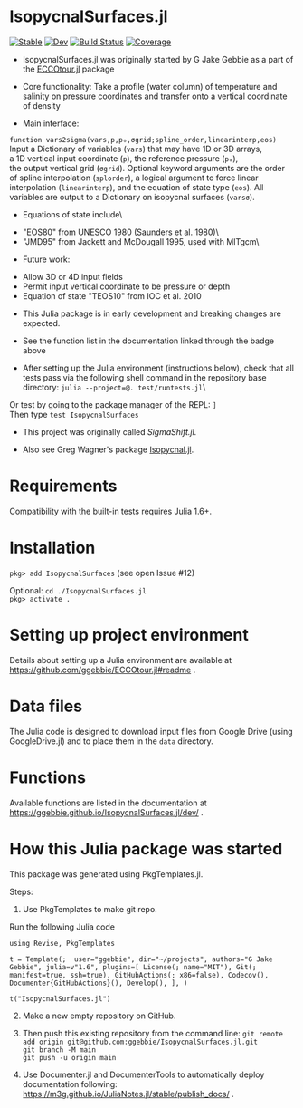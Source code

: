 # IsopycnalSurfaces.jl

[![Stable](https://img.shields.io/badge/docs-stable-blue.svg)](https://ggebbie.github.io/IsopycnalSurfaces.jl/stable)
[![Dev](https://img.shields.io/badge/docs-dev-blue.svg)](https://ggebbie.github.io/IsopycnalSurfaces.jl/dev)
[![Build Status](https://github.com/ggebbie/IsopycnalSurfaces.jl/actions/workflows/CI.yml/badge.svg?branch=main)](https://github.com/ggebbie/IsopycnalSurfaces.jl/actions/workflows/CI.yml?query=branch%3Amain)
[![Coverage](https://codecov.io/gh/ggebbie/IsopycnalSurfaces.jl/branch/main/graph/badge.svg)](https://codecov.io/gh/ggebbie/IsopycnalSurfaces.jl)

* IsopycnalSurfaces.jl was originally started by G Jake Gebbie as a part of the [ECCOtour.jl](https://github.com/ggebbie/ECCOtour.jl) package

* Core functionality: Take a profile (water column) of temperature and salinity on pressure coordinates and transfer onto a vertical coordinate of density

* Main interface:

`function vars2sigma(vars,p,p₀,σgrid;spline_order,linearinterp,eos)`\
Input a Dictionary of variables (`vars`) that may have 1D or 3D arrays, \
a 1D vertical input coordinate (`p`), the reference pressure (`p₀`), \
the output vertical grid (`σgrid`). Optional keyword arguments are 
the order of spline interpolation (`splorder`), a logical argument to force linear interpolation (`linearinterp`), and the equation of state type (`eos`). All variables are output to a Dictionary on isopycnal surfaces (`varsσ`).
	
* Equations of state include\
- "EOS80" from UNESCO 1980 (Saunders et al. 1980)\
- "JMD95" from Jackett and McDougall 1995, used with MITgcm\

* Future work: 
- Allow 3D or 4D input fields
- Permit input vertical coordinate to be pressure or depth
- Equation of state "TEOS10" from IOC et al. 2010

* This Julia package is in early development and breaking changes are expected.

* See the function list in the documentation linked through the badge above

* After setting up the Julia environment (instructions below), check that all tests pass via the following shell command in the repository base directory:
`julia --project=@. test/runtests.jl`\

Or test by going to the package manager of the REPL: `]`\
Then type `test IsopycnalSurfaces`

* This project was originally called *SigmaShift.jl*.

* Also see Greg Wagner's package [Isopycnal.jl](https://github.com/glwagner/Isopycnal.jl).

# Requirements

Compatibility with the built-in tests requires Julia 1.6+. 

# Installation
`pkg> add IsopycnalSurfaces` (see open Issue \#12)

Optional:
`cd ./IsopycnalSurfaces.jl`\
`pkg> activate .`

# Setting up project environment

Details about setting up a Julia environment are available at https://github.com/ggebbie/ECCOtour.jl#readme .

# Data files

The Julia code is designed to download input files from Google Drive (using GoogleDrive.jl) and to place them in the `data` directory. 

# Functions

Available functions are listed in the documentation at https://ggebbie.github.io/IsopycnalSurfaces.jl/dev/ .

# How this Julia package was started

This package was generated using PkgTemplates.jl. 

Steps: 
1. Use PkgTemplates to make git repo.

Run the following Julia code

`using Revise, PkgTemplates`

`t = Template(; 
    user="ggebbie",
    dir="~/projects",
    authors="G Jake Gebbie",
    julia=v"1.6",
    plugins=[
        License(; name="MIT"),
        Git(; manifest=true, ssh=true),
        GitHubActions(; x86=false),
        Codecov(),
        Documenter{GitHubActions}(),
        Develop(),
    ],
             )`

`t("IsopycnalSurfaces.jl")`

2. Make a new empty repository on GitHub.
	
3. Then push this existing repository from the command line:
    `git remote add origin git@github.com:ggebbie/IsopycnalSurfaces.jl.git`\
    `git branch -M main`\
    `git push -u origin main`

4. Use Documenter.jl and DocumenterTools to automatically deploy documentation following: https://m3g.github.io/JuliaNotes.jl/stable/publish_docs/ .

